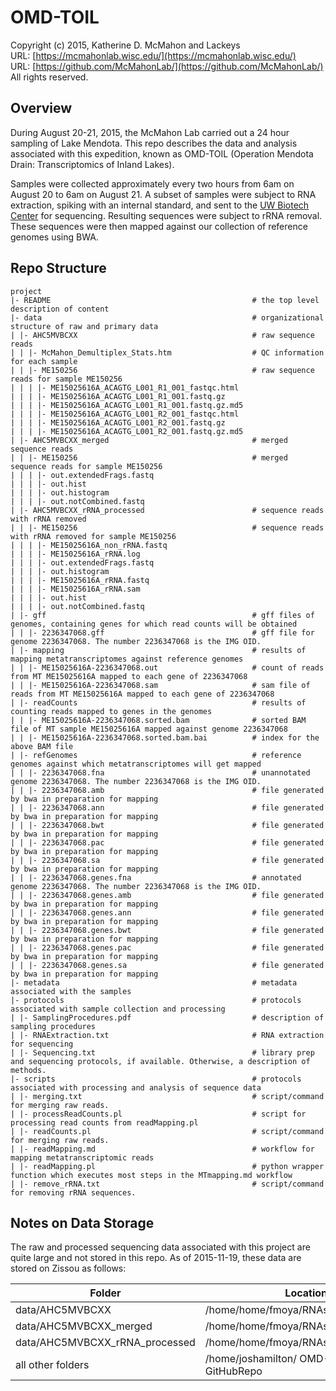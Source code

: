OMD-TOIL
===
Copyright (c) 2015, Katherine D. McMahon and Lackeys  
URL: [https://mcmahonlab.wisc.edu/](https://mcmahonlab.wisc.edu/)  
URL: [https://github.com/McMahonLab/](https://github.com/McMahonLab/)  
All rights reserved.

Overview
--
During August 20-21, 2015, the McMahon Lab carried out a 24 hour sampling of Lake Mendota. This repo describes the data and analysis associated with this expedition, known as OMD-TOIL (Operation Mendota Drain: Transcriptomics of Inland Lakes).

Samples were collected approximately every two hours from 6am on August 20 to 6am on August 21. A subset of samples were subject to RNA extraction, spiking with an internal standard, and sent to the [UW Biotech Center](https://www.biotech.wisc.edu/) for sequencing. Resulting sequences were subject to rRNA removal. These sequences were then mapped against our collection of reference genomes using BWA.

Repo Structure
--
    project
    |- README                                             # the top level description of content
    |- data                                               # organizational structure of raw and primary data
    | |- AHC5MVBCXX                                       # raw sequence reads
    | | |- McMahon_Demultiplex_Stats.htm                  # QC information for each sample
    | | |- ME150256                                       # raw sequence reads for sample ME150256
    | | | |- ME15025616A_ACAGTG_L001_R1_001_fastqc.html   
    | | | |- ME15025616A_ACAGTG_L001_R1_001.fastq.gz      
    | | | |- ME15025616A_ACAGTG_L001_R1_001.fastq.gz.md5  
    | | | |- ME15025616A_ACAGTG_L001_R2_001_fastqc.html   
    | | | |- ME15025616A_ACAGTG_L001_R2_001.fastq.gz      
    | | | |- ME15025616A_ACAGTG_L001_R2_001.fastq.gz.md5  
    | |- AHC5MVBCXX_merged                                # merged sequence reads
    | | |- ME150256                                       # merged sequence reads for sample ME150256
    | | | |- out.extendedFrags.fastq
    | | | |- out.hist
    | | | |- out.histogram
    | | | |- out.notCombined.fastq
    | |- AHC5MVBCXX_rRNA_processed                        # sequence reads with rRNA removed
    | | |- ME150256                                       # sequence reads with rRNA removed for sample ME150256
    | | | |- ME15025616A_non_rRNA.fastq  
    | | | |- ME15025616A_rRNA.log  
    | | | |- out.extendedFrags.fastq  
    | | | |- out.histogram
    | | | |- ME15025616A_rRNA.fastq      
    | | | |- ME15025616A_rRNA.sam  
    | | | |- out.hist                 
    | | | |- out.notCombined.fastq
    | |- gff                                              # gff files of genomes, containing genes for which read counts will be obtained
    | | |- 2236347068.gff                                 # gff file for genome 2236347068. The number 2236347068 is the IMG OID.
    | |- mapping                                          # results of mapping metatranscriptomes against reference genomes
    | | |- ME15025616A-2236347068.out                     # count of reads from MT ME15025616A mapped to each gene of 2236347068
    | | |- ME15025616A-2236347068.sam                     # sam file of reads from MT ME15025616A mapped to each gene of 2236347068
    | |- readCounts                                       # results of counting reads mapped to genes in the genomes
    | | |- ME15025616A-2236347068.sorted.bam              # sorted BAM file of MT sample ME15025616A mapped against genome 2236347068
    | | |- ME15025616A-2236347068.sorted.bam.bai          # index for the above BAM file
    | |- refGenomes                                       # reference genomes against which metatranscriptomes will get mapped
    | | |- 2236347068.fna                                 # unannotated genome 2236347068. The number 2236347068 is the IMG OID.
    | | |- 2236347068.amb                                 # file generated by bwa in preparation for mapping
    | | |- 2236347068.ann                                 # file generated by bwa in preparation for mapping
    | | |- 2236347068.bwt                                 # file generated by bwa in preparation for mapping
    | | |- 2236347068.pac                                 # file generated by bwa in preparation for mapping
    | | |- 2236347068.sa                                  # file generated by bwa in preparation for mapping
    | | |- 2236347068.genes.fna                           # annotated genome 2236347068. The number 2236347068 is the IMG OID.
    | | |- 2236347068.genes.amb                           # file generated by bwa in preparation for mapping
    | | |- 2236347068.genes.ann                           # file generated by bwa in preparation for mapping
    | | |- 2236347068.genes.bwt                           # file generated by bwa in preparation for mapping
    | | |- 2236347068.genes.pac                           # file generated by bwa in preparation for mapping
    | | |- 2236347068.genes.sa                            # file generated by bwa in preparation for mapping
    |- metadata                                           # metadata associated with the samples
    |- protocols                                          # protocols associated with sample collection and processing
    | |- SamplingProcedures.pdf                           # description of sampling procedures
    | |- RNAExtraction.txt                                # RNA extraction for sequencing
    | |- Sequencing.txt                                   # library prep and sequencing protocols, if available. Otherwise, a description of methods.
    |- scripts                                            # protocols associated with processing and analysis of sequence data
    | |- merging.txt                                      # script/command for merging raw reads.
    | |- processReadCounts.pl                             # script for processing read counts from readMapping.pl
    | |- readCounts.pl                                    # script/command for merging raw reads.
    | |- readMapping.md                                   # workflow for mapping metatranscriptomic reads
    | |- readMapping.pl                                   # python wrapper function which executes most steps in the MTmapping.md workflow
    | |- remove_rRNA.txt                                  # script/command for removing rRNA sequences.

Notes on Data Storage
--
The raw and processed sequencing data associated with this project are quite large and not stored in this repo. As of 2015-11-19, these data are stored on Zissou as follows:

| Folder | Location |
|---|---|
| data/AHC5MVBCXX     | /home/home/fmoya/RNAseq_OMD_TOIL15 |
| data/AHC5MVBCXX_merged     | /home/home/fmoya/RNAseq_OMD_TOIL15 |
| data/AHC5MVBCXX_rRNA_processed     | /home/home/fmoya/RNAseq_OMD_TOIL15 |
| all other folders | /home/joshamilton/ OMD-TOIL-GitHubRepo|
